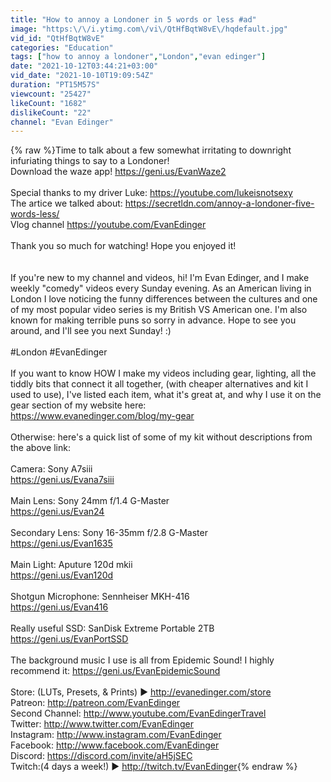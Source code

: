 ```yaml
---
title: "How to annoy a Londoner in 5 words or less #ad"
image: "https:\/\/i.ytimg.com\/vi\/QtHfBqtW8vE\/hqdefault.jpg"
vid_id: "QtHfBqtW8vE"
categories: "Education"
tags: ["how to annoy a londoner","London","evan edinger"]
date: "2021-10-12T03:44:21+03:00"
vid_date: "2021-10-10T19:09:54Z"
duration: "PT15M57S"
viewcount: "25427"
likeCount: "1682"
dislikeCount: "22"
channel: "Evan Edinger"
---
```

{% raw %}Time to talk about a few somewhat irritating to downright infuriating things to say to a Londoner! <br />Download the waze app! <a rel="nofollow" target="blank" href="https://geni.us/EvanWaze2">https://geni.us/EvanWaze2</a><br /><br />Special thanks to my driver Luke: <a rel="nofollow" target="blank" href="https://youtube.com/lukeisnotsexy">https://youtube.com/lukeisnotsexy</a><br />The artice we talked about: <a rel="nofollow" target="blank" href="https://secretldn.com/annoy-a-londoner-five-words-less/">https://secretldn.com/annoy-a-londoner-five-words-less/</a><br />Vlog channel <a rel="nofollow" target="blank" href="https://youtube.com/EvanEdinger">https://youtube.com/EvanEdinger</a><br /><br />Thank you so much for watching! Hope you enjoyed it!<br /><br /><br />If you're new to my channel and videos, hi! I'm Evan Edinger, and I make weekly &quot;comedy&quot; videos every Sunday evening. As an American living in London I love noticing the funny differences between the cultures and one of my most popular video series is my British VS American one. I'm also known for making terrible puns so sorry in advance. Hope to see you around, and I'll see you next Sunday! :)<br /><br />#London #EvanEdinger<br /><br />If you want to know HOW I make my videos including gear, lighting, all the tiddly bits that connect it all together, (with cheaper alternatives and kit I used to use), I've listed each item, what it's great at, and why I use it on the gear section of my website here:  <br /><a rel="nofollow" target="blank" href="https://www.evanedinger.com/blog/my-gear">https://www.evanedinger.com/blog/my-gear</a><br /><br />Otherwise: here's a quick list of some of my kit without descriptions from the above link: <br /><br />Camera: Sony A7siii<br /><a rel="nofollow" target="blank" href="https://geni.us/Evana7siii">https://geni.us/Evana7siii</a><br /><br />Main Lens: Sony 24mm f/1.4 G-Master<br /><a rel="nofollow" target="blank" href="https://geni.us/Evan24">https://geni.us/Evan24</a><br /><br />Secondary Lens: Sony 16-35mm f/2.8 G-Master<br /><a rel="nofollow" target="blank" href="https://geni.us/Evan1635">https://geni.us/Evan1635</a><br /><br />Main Light: Aputure 120d mkii<br /><a rel="nofollow" target="blank" href="https://geni.us/Evan120d">https://geni.us/Evan120d</a><br /><br />Shotgun Microphone: Sennheiser MKH-416<br /><a rel="nofollow" target="blank" href="https://geni.us/Evan416">https://geni.us/Evan416</a><br /><br />Really useful SSD: SanDisk Extreme Portable 2TB<br /><a rel="nofollow" target="blank" href="https://geni.us/EvanPortSSD">https://geni.us/EvanPortSSD</a><br /><br />The background music I use is all from Epidemic Sound! I highly recommend it: <a rel="nofollow" target="blank" href="https://geni.us/EvanEpidemicSound">https://geni.us/EvanEpidemicSound</a><br /><br />Store: (LUTs, Presets, &amp; Prints) ► <a rel="nofollow" target="blank" href="http://evanedinger.com/store">http://evanedinger.com/store</a><br />Patreon: <a rel="nofollow" target="blank" href="http://patreon.com/EvanEdinger">http://patreon.com/EvanEdinger</a><br />Second Channel: <a rel="nofollow" target="blank" href="http://www.youtube.com/EvanEdingerTravel">http://www.youtube.com/EvanEdingerTravel</a><br />Twitter: <a rel="nofollow" target="blank" href="http://www.twitter.com/EvanEdinger">http://www.twitter.com/EvanEdinger</a><br />Instagram: <a rel="nofollow" target="blank" href="http://www.instagram.com/EvanEdinger">http://www.instagram.com/EvanEdinger</a><br />Facebook: <a rel="nofollow" target="blank" href="http://www.facebook.com/EvanEdinger">http://www.facebook.com/EvanEdinger</a><br />Discord: <a rel="nofollow" target="blank" href="https://discord.com/invite/aH5jSEC">https://discord.com/invite/aH5jSEC</a><br />Twitch:(4 days a week!) ► <a rel="nofollow" target="blank" href="http://twitch.tv/EvanEdinger">http://twitch.tv/EvanEdinger</a>{% endraw %}
